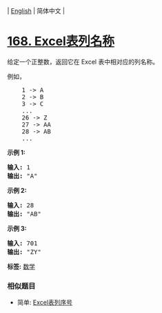 | [English](README_EN.md) | 简体中文 |

# [168. Excel表列名称](https://leetcode-cn.com/problems/excel-sheet-column-title)
<p>给定一个正整数，返回它在 Excel 表中相对应的列名称。</p>

<p>例如，</p>

<pre>    1 -&gt; A
    2 -&gt; B
    3 -&gt; C
    ...
    26 -&gt; Z
    27 -&gt; AA
    28 -&gt; AB 
    ...
</pre>

<p><strong>示例 1:</strong></p>

<pre><strong>输入:</strong> 1
<strong>输出:</strong> &quot;A&quot;
</pre>

<p><strong>示例&nbsp;2:</strong></p>

<pre><strong>输入:</strong> 28
<strong>输出:</strong> &quot;AB&quot;
</pre>

<p><strong>示例&nbsp;3:</strong></p>

<pre><strong>输入:</strong> 701
<strong>输出:</strong> &quot;ZY&quot;
</pre>

**标签:**  [数学](https://leetcode-cn.com/tag/math) 
 ### 相似题目
- 简单:	[Excel表列序号](https://leetcode-cn.com/problems/excel-sheet-column-number) 
